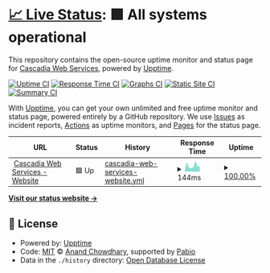 # [📈 Live Status](https://status.cascadiaweb.services): <!--live status--> **🟩 All systems operational**

This repository contains the open-source uptime monitor and status page for [Cascadia Web Services](https://cascadiaweb.services), powered by [Upptime](https://github.com/upptime/upptime).

[![Uptime CI](https://github.com/Cascadia-Web-Services/monitoring/workflows/Uptime%20CI/badge.svg)](https://github.com/Cascadia-Web-Services/monitoring/actions?query=workflow%3A%22Uptime+CI%22)
[![Response Time CI](https://github.com/Cascadia-Web-Services/monitoring/workflows/Response%20Time%20CI/badge.svg)](https://github.com/Cascadia-Web-Services/monitoring/actions?query=workflow%3A%22Response+Time+CI%22)
[![Graphs CI](https://github.com/Cascadia-Web-Services/monitoring/workflows/Graphs%20CI/badge.svg)](https://github.com/Cascadia-Web-Services/monitoring/actions?query=workflow%3A%22Graphs+CI%22)
[![Static Site CI](https://github.com/Cascadia-Web-Services/monitoring/workflows/Static%20Site%20CI/badge.svg)](https://github.com/Cascadia-Web-Services/monitoring/actions?query=workflow%3A%22Static+Site+CI%22)
[![Summary CI](https://github.com/Cascadia-Web-Services/monitoring/workflows/Summary%20CI/badge.svg)](https://github.com/Cascadia-Web-Services/monitoring/actions?query=workflow%3A%22Summary+CI%22)

With [Upptime](https://upptime.js.org), you can get your own unlimited and free uptime monitor and status page, powered entirely by a GitHub repository. We use [Issues](https://github.com/Cascadia-Web-Services/monitoring/issues) as incident reports, [Actions](https://github.com/Cascadia-Web-Services/monitoring/actions) as uptime monitors, and [Pages](https://status.cascadiaweb.services) for the status page.

<!--start: status pages-->
<!-- This summary is generated by Upptime (https://github.com/upptime/upptime) -->
<!-- Do not edit this manually, your changes will be overwritten -->
<!-- prettier-ignore -->
| URL | Status | History | Response Time | Uptime |
| --- | ------ | ------- | ------------- | ------ |
| <img alt="" src="https://icons.duckduckgo.com/ip3/cascadiaweb.services.ico" height="13"> [Cascadia Web Services - Website](https://cascadiaweb.services) | 🟩 Up | [cascadia-web-services-website.yml](https://github.com/Cascadia-Web-Services/monitoring/commits/HEAD/history/cascadia-web-services-website.yml) | <details><summary><img alt="Response time graph" src="./graphs/cascadia-web-services-website/response-time-week.png" height="20"> 144ms</summary><br><a href="https://status.cascadiaweb.services/history/cascadia-web-services-website"><img alt="Response time 551" src="https://img.shields.io/endpoint?url=https%3A%2F%2Fraw.githubusercontent.com%2FCascadia-Web-Services%2Fmonitoring%2FHEAD%2Fapi%2Fcascadia-web-services-website%2Fresponse-time.json"></a><br><a href="https://status.cascadiaweb.services/history/cascadia-web-services-website"><img alt="24-hour response time 124" src="https://img.shields.io/endpoint?url=https%3A%2F%2Fraw.githubusercontent.com%2FCascadia-Web-Services%2Fmonitoring%2FHEAD%2Fapi%2Fcascadia-web-services-website%2Fresponse-time-day.json"></a><br><a href="https://status.cascadiaweb.services/history/cascadia-web-services-website"><img alt="7-day response time 144" src="https://img.shields.io/endpoint?url=https%3A%2F%2Fraw.githubusercontent.com%2FCascadia-Web-Services%2Fmonitoring%2FHEAD%2Fapi%2Fcascadia-web-services-website%2Fresponse-time-week.json"></a><br><a href="https://status.cascadiaweb.services/history/cascadia-web-services-website"><img alt="30-day response time 328" src="https://img.shields.io/endpoint?url=https%3A%2F%2Fraw.githubusercontent.com%2FCascadia-Web-Services%2Fmonitoring%2FHEAD%2Fapi%2Fcascadia-web-services-website%2Fresponse-time-month.json"></a><br><a href="https://status.cascadiaweb.services/history/cascadia-web-services-website"><img alt="1-year response time 551" src="https://img.shields.io/endpoint?url=https%3A%2F%2Fraw.githubusercontent.com%2FCascadia-Web-Services%2Fmonitoring%2FHEAD%2Fapi%2Fcascadia-web-services-website%2Fresponse-time-year.json"></a></details> | <details><summary><a href="https://status.cascadiaweb.services/history/cascadia-web-services-website">100.00%</a></summary><a href="https://status.cascadiaweb.services/history/cascadia-web-services-website"><img alt="All-time uptime 100.00%" src="https://img.shields.io/endpoint?url=https%3A%2F%2Fraw.githubusercontent.com%2FCascadia-Web-Services%2Fmonitoring%2FHEAD%2Fapi%2Fcascadia-web-services-website%2Fuptime.json"></a><br><a href="https://status.cascadiaweb.services/history/cascadia-web-services-website"><img alt="24-hour uptime 100.00%" src="https://img.shields.io/endpoint?url=https%3A%2F%2Fraw.githubusercontent.com%2FCascadia-Web-Services%2Fmonitoring%2FHEAD%2Fapi%2Fcascadia-web-services-website%2Fuptime-day.json"></a><br><a href="https://status.cascadiaweb.services/history/cascadia-web-services-website"><img alt="7-day uptime 100.00%" src="https://img.shields.io/endpoint?url=https%3A%2F%2Fraw.githubusercontent.com%2FCascadia-Web-Services%2Fmonitoring%2FHEAD%2Fapi%2Fcascadia-web-services-website%2Fuptime-week.json"></a><br><a href="https://status.cascadiaweb.services/history/cascadia-web-services-website"><img alt="30-day uptime 100.00%" src="https://img.shields.io/endpoint?url=https%3A%2F%2Fraw.githubusercontent.com%2FCascadia-Web-Services%2Fmonitoring%2FHEAD%2Fapi%2Fcascadia-web-services-website%2Fuptime-month.json"></a><br><a href="https://status.cascadiaweb.services/history/cascadia-web-services-website"><img alt="1-year uptime 100.00%" src="https://img.shields.io/endpoint?url=https%3A%2F%2Fraw.githubusercontent.com%2FCascadia-Web-Services%2Fmonitoring%2FHEAD%2Fapi%2Fcascadia-web-services-website%2Fuptime-year.json"></a></details>

<!--end: status pages-->

[**Visit our status website →**](https://status.cascadiaweb.services)

## 📄 License

- Powered by: [Upptime](https://github.com/upptime/upptime)
- Code: [MIT](./LICENSE) © [Anand Chowdhary](https://anandchowdhary.com), supported by [Pabio](https://pabio.com)
- Data in the `./history` directory: [Open Database License](https://opendatacommons.org/licenses/odbl/1-0/)
